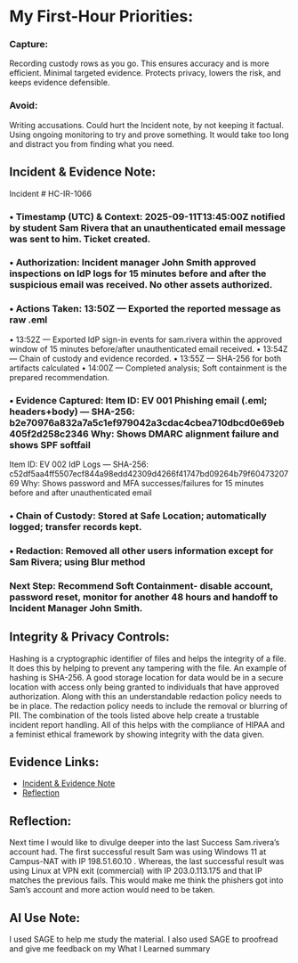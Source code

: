 # My First-Hour Priorities: 
### Capture:
Recording custody rows as you go. This ensures accuracy and is more efficient. 
Minimal targeted evidence. Protects privacy, lowers the risk, and keeps evidence defensible. 
### Avoid:
Writing accusations. Could hurt the Incident note, by not keeping it factual. 
Using ongoing monitoring to try and prove something. It would take too long and distract you from finding what you need.
## Incident & Evidence Note: 
Incident # HC-IR-1066
### • Timestamp (UTC) & Context: 2025-09-11T13:45:00Z notified by student Sam Rivera that an unauthenticated email message was sent to him. Ticket created.
### • Authorization: Incident manager John Smith approved inspections on IdP logs for 15 minutes before and after the suspicious email was received. No other assets authorized. 
### • Actions Taken: 13:50Z — Exported the reported message as raw .eml 
• 13:52Z — Exported IdP sign-in events for sam.rivera within the approved window of 15 minutes before/after unauthenticated email received. 
• 13:54Z — Chain of custody and evidence recorded. 
• 13:55Z — SHA-256 for both artifacts calculated
• 14:00Z — Completed analysis; Soft containment is the prepared recommendation.
### • Evidence Captured: Item ID: EV 001  Phishing email (.eml; headers+body) — SHA-256: b2e70976a832a7a5c1ef979042a3cdac4cbea710dbcd0e69eb405f2d258c2346  Why: Shows DMARC alignment failure and shows SPF softfail
Item ID: EV 002 IdP Logs — SHA-256: c52df5aa4ff5507ecf844a98edd42309d4266f41747bd09264b79f6047320769 Why: Shows password and MFA successes/failures for 15 minutes before and after unauthenticated email
### • Chain of Custody: Stored at Safe Location; automatically logged; transfer records kept.
### • Redaction: Removed all other users information except for Sam Rivera; using Blur method
### Next Step: Recommend Soft Containment- disable account, password reset, monitor for another 48 hours and handoff to Incident Manager John Smith.
## Integrity & Privacy Controls: 
Hashing is a cryptographic identifier of files and helps the integrity of a file. It does this by helping to prevent any tampering with the file. An example of hashing is SHA-256. A good storage location for data would be in a secure location with access only being granted to individuals that have approved authorization. Along with this an understandable redaction policy needs to be in place. The redaction policy needs to include the removal or blurring of PII. The combination of the tools listed above help create a trustable incident report handling. All of this helps with the compliance of HIPAA and a feminist ethical framework by showing integrity with the data given.
## Evidence Links: 
- [Incident & Evidence Note](https://drive.google.com/file/d/1-BeHrfIRUP1auCXtkMng-dA-Pf2VrE7w/view?usp=drive_link) 
- [Reflection](https://drive.google.com/file/d/1NEIPtL9_XZPEjm9-UtKIfkl7VZ2iuYfM/view?usp=drive_link)  

## Reflection:
Next time I would like to divulge deeper into the last Success Sam.rivera’s account had. The first successful result Sam was using Windows 11 at Campus-NAT with IP 198.51.60.10 . Whereas, the last successful result was using Linux at VPN exit (commercial) with IP 203.0.113.175 and that IP matches the previous fails. This would make me think the phishers got into Sam’s account and more action would need to be taken. 

## AI Use Note:
I used SAGE to help me study the material. I also used SAGE to proofread and give me feedback on my What I Learned summary
